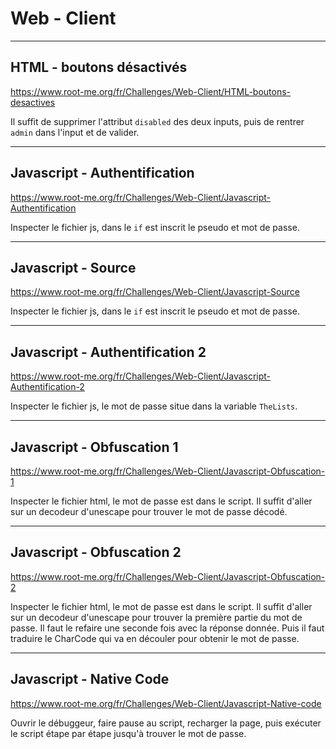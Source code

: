 # Web - Client

---
## HTML - boutons désactivés


https://www.root-me.org/fr/Challenges/Web-Client/HTML-boutons-desactives

Il suffit de supprimer l'attribut `disabled` des deux inputs, puis de rentrer `admin` dans l'input et de valider.


---
## Javascript - Authentification

https://www.root-me.org/fr/Challenges/Web-Client/Javascript-Authentification

Inspecter le fichier js, dans le `if` est inscrit le pseudo et mot de passe.

---
## Javascript - Source


https://www.root-me.org/fr/Challenges/Web-Client/Javascript-Source

Inspecter le fichier js, dans le `if` est inscrit le pseudo et mot de passe.

---
## Javascript - Authentification 2


https://www.root-me.org/fr/Challenges/Web-Client/Javascript-Authentification-2

Inspecter le fichier js, le mot de passe situe dans la variable `TheLists`.


---
## Javascript - Obfuscation 1


https://www.root-me.org/fr/Challenges/Web-Client/Javascript-Obfuscation-1

Inspecter le fichier html, le mot de passe est dans le script. Il suffit d'aller sur un decodeur d'unescape pour trouver le mot de passe décodé.


---
## Javascript - Obfuscation 2


https://www.root-me.org/fr/Challenges/Web-Client/Javascript-Obfuscation-2

Inspecter le fichier html, le mot de passe est dans le script. Il suffit d'aller sur un decodeur d'unescape pour trouver la première partie du mot de passe. Il faut le refaire une seconde fois avec la réponse donnée. Puis il faut traduire le CharCode qui va en découler pour obtenir le mot de passe.


---
## Javascript - Native Code


https://www.root-me.org/fr/Challenges/Web-Client/Javascript-Native-code

Ouvrir le débuggeur, faire pause au script, recharger la page, puis exécuter le script étape par étape jusqu'à trouver le mot de passe.